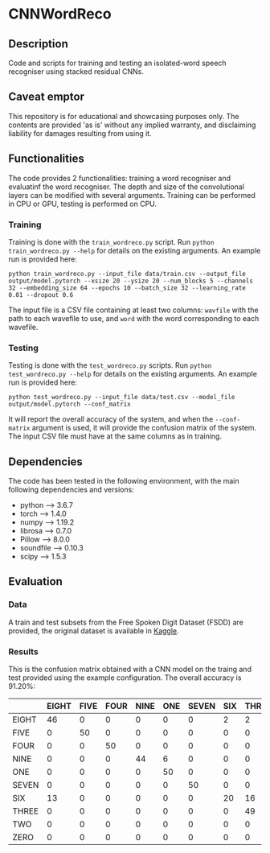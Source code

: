 # CNNWordReco
## Description
Code and scripts for training and testing an isolated-word speech recogniser using stacked residual CNNs.

## Caveat emptor
This repository is for educational and showcasing purposes only. The contents are provided 'as is' without any implied warranty, and disclaiming liability for damages resulting from using it.

## Functionalities
The code provides 2 functionalities: training a word recogniser and evaluatinf the word recogniser. The depth and size of the convolutional layers can be modified with several arguments. Training can be performed in CPU or GPU, testing is performed on CPU.

### Training
Training is done with the ``train_wordreco.py`` script. Run ``python train_wordreco.py --help`` for details on the existing arguments. An example run is provided here:

```
python train_wordreco.py --input_file data/train.csv --output_file output/model.pytorch --xsize 20 --ysize 20 --num_blocks 5 --channels 32 --embedding_size 64 --epochs 10 --batch_size 32 --learning_rate 0.01 --dropout 0.6
```

The input file is a CSV file containing at least two columns: ``wavfile`` with the path to each wavefile to use, and ``word`` with the word corresponding to each wavefile.

### Testing
Testing is done with the ``test_wordreco.py`` scripts. Run ``python test_wordreco.py --help`` for details on the existing arguments. An example run is provided here:

```
python test_wordreco.py --input_file data/test.csv --model_file output/model.pytorch --conf_matrix
```

It will report the overall accuracy of the system, and when the ``--conf-matrix`` argument is used, it will provide the confusion matrix of the system. The input CSV file must have at the same columns as in training.

## Dependencies

The code has been tested in the following environment, with the main following dependencies and versions:

* python --> 3.6.7
* torch --> 1.4.0
* numpy --> 1.19.2
* librosa --> 0.7.0
* Pillow --> 8.0.0
* soundfile --> 0.10.3
* scipy --> 1.5.3

## Evaluation

### Data

A train and test subsets from the Free Spoken Digit Dataset (FSDD) are provided, the original dataset is available in [Kaggle](https://www.kaggle.com/joserzapata/free-spoken-digit-dataset-fsdd).

### Results

This is the confusion matrix obtained with a CNN model on the traing and test provided using the example configuration. The overall accuracy is 91.20%:

|     |EIGHT| FIVE| FOUR| NINE|  ONE|SEVEN|  SIX|THREE|  TWO| ZERO|
|-----|-----|-----|-----|-----|-----|-----|-----|-----|-----|-----|
|EIGHT|   46|    0|    0|    0|    0|    0|    2|    2|    0|    0|
| FIVE|    0|   50|    0|    0|    0|    0|    0|    0|    0|    0|
| FOUR|    0|    0|   50|    0|    0|    0|    0|    0|    0|    0|
| NINE|    0|    0|    0|   44|    6|    0|    0|    0|    0|    0|
|  ONE|    0|    0|    0|    0|   50|    0|    0|    0|    0|    0|
|SEVEN|    0|    0|    0|    0|    0|   50|    0|    0|    0|    0|
|  SIX|   13|    0|    0|    0|    0|    0|   20|   16|    0|    1|
|THREE|    0|    0|    0|    0|    0|    0|    0|   49|    1|    0|
|  TWO|    0|    0|    0|    0|    0|    0|    0|    0|   47|    3|
| ZERO|    0|    0|    0|    0|    0|    0|    0|    0|    0|   50|


